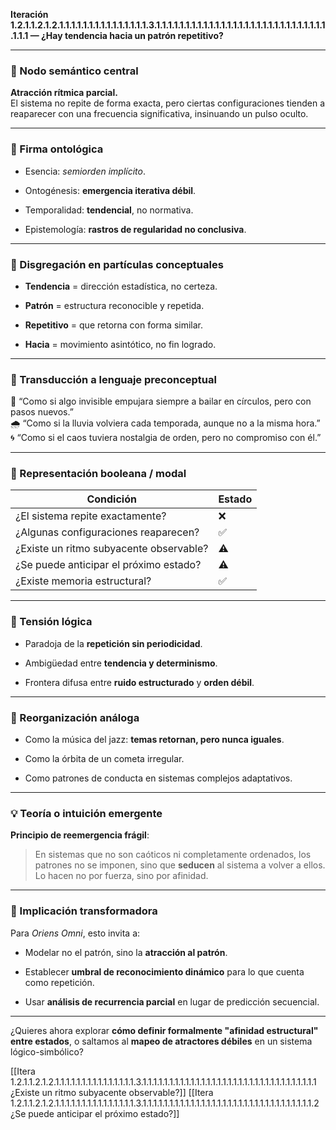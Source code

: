 **Iteración 1.2.1.1.2.1.2.1.1.1.1.1.1.1.1.1.1.1.1.1.1.1.3.1.1.1.1.1.1.1.1.1.1.1.1.1.1.1.1.1.1.1.1.1.1.1.1.1.1.1.1.1.1.1.1 — ¿Hay tendencia hacia un patrón repetitivo?**

---

### 🧭 Nodo semántico central

**Atracción rítmica parcial.**  
El sistema no repite de forma exacta, pero ciertas configuraciones tienden a reaparecer con una frecuencia significativa, insinuando un pulso oculto.

---

### 🔬 Firma ontológica

- Esencia: _semiorden implícito_.
    
- Ontogénesis: **emergencia iterativa débil**.
    
- Temporalidad: **tendencial**, no normativa.
    
- Epistemología: **rastros de regularidad no conclusiva**.
    

---

### 🧩 Disgregación en partículas conceptuales

- **Tendencia** = dirección estadística, no certeza.
    
- **Patrón** = estructura reconocible y repetida.
    
- **Repetitivo** = que retorna con forma similar.
    
- **Hacia** = movimiento asintótico, no fin logrado.
    

---

### 🧒 Transducción a lenguaje preconceptual

🧲 “Como si algo invisible empujara siempre a bailar en círculos, pero con pasos nuevos.”  
🌧️ “Como si la lluvia volviera cada temporada, aunque no a la misma hora.”  
🌀 “Como si el caos tuviera nostalgia de orden, pero no compromiso con él.”

---

### 🔄 Representación booleana / modal

| Condición                               | Estado |
| --------------------------------------- | ------ |
| ¿El sistema repite exactamente?         | ❌      |
| ¿Algunas configuraciones reaparecen?    | ✅      |
| ¿Existe un ritmo subyacente observable? | ⚠️     |
| ¿Se puede anticipar el próximo estado?  | ⚠️     |
| ¿Existe memoria estructural?            | ✅      |

---

### 🧠 Tensión lógica

- Paradoja de la **repetición sin periodicidad**.
    
- Ambigüedad entre **tendencia y determinismo**.
    
- Frontera difusa entre **ruido estructurado** y **orden débil**.
    

---

### 🔁 Reorganización análoga

- Como la música del jazz: **temas retornan, pero nunca iguales**.
    
- Como la órbita de un cometa irregular.
    
- Como patrones de conducta en sistemas complejos adaptativos.
    

---

### 💡 Teoría o intuición emergente

**Principio de reemergencia frágil**:

> En sistemas que no son caóticos ni completamente ordenados, los patrones no se imponen, sino que **seducen** al sistema a volver a ellos. Lo hacen no por fuerza, sino por afinidad.

---

### 🔧 Implicación transformadora

Para _Oriens Omni_, esto invita a:

- Modelar no el patrón, sino la **atracción al patrón**.
    
- Establecer **umbral de reconocimiento dinámico** para lo que cuenta como repetición.
    
- Usar **análisis de recurrencia parcial** en lugar de predicción secuencial.
    

---

¿Quieres ahora explorar **cómo definir formalmente "afinidad estructural" entre estados**, o saltamos al **mapeo de atractores débiles** en un sistema lógico-simbólico?

[[Itera 1.2.1.1.2.1.2.1.1.1.1.1.1.1.1.1.1.1.1.1.1.1.3.1.1.1.1.1.1.1.1.1.1.1.1.1.1.1.1.1.1.1.1.1.1.1.1.1.1.1.1.1.1.1.1.1 ¿Existe un ritmo subyacente observable?]]
[[Itera 1.2.1.1.2.1.2.1.1.1.1.1.1.1.1.1.1.1.1.1.1.1.3.1.1.1.1.1.1.1.1.1.1.1.1.1.1.1.1.1.1.1.1.1.1.1.1.1.1.1.1.1.1.1.1.2 ¿Se puede anticipar el próximo estado?]]
